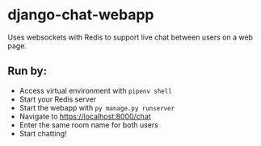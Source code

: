 # django-chat-webapp
Uses websockets with Redis to support live chat between users on a web page.
## Run by:
- Access virtual environment with `pipenv shell`
- Start your Redis server
- Start the webapp with `py manage.py runserver`
- Navigate to [https://localhost:8000/chat](http://localhost:8000/chat)
- Enter the same room name for both users
- Start chatting!